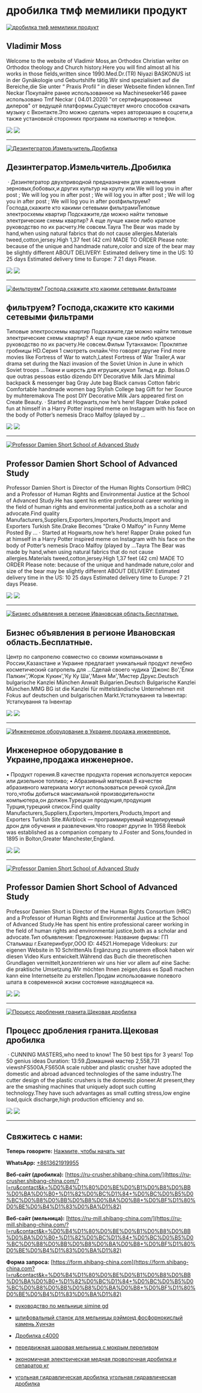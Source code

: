 # дробилка тмф мемилики продукт

<a href="https://swt.shibang-china.com/?l=ru&img&k=%D0%B4%D1%80%D0%BE%D0%B1%D0%B8%D0%BB%D0%BA%D0%B0+%D1%82%D0%BC%D1%84+%D0%BC%D0%B5%D0%BC%D0%B8%D0%BB%D0%B8%D0%BA%D0%B8+%D0%BF%D1%80%D0%BE%D0%B4%D1%83%D0%BA%D1%82" target="_blank">![дробилка тмф мемилики продукт](http://static.shibang-china.com/all-800x300/308.jpg)</a>

## Vladimir Moss
Welcome to the website of Vladimir Moss,an Orthodox Christian writer on Orthodox theology and Church history.Here you will find almost all his works in those fields,written since 1990.Med.Dr.(TR) Niyazi BASKONUS ist in der Gyn&#228;kologie und Geburtshilfe t&#228;tig.Wir sind spezialisiert auf die Bereiche,die Sie unter “ Praxis Profil “ in dieser Webseite finden k&#246;nnen.Tmf Neckar Покупайте ранее использованное на Machineseeker146 ранее использовано Tmf Neckar ( 04.01.2020) &quot;от сертифицированных дилеров&quot; от ведущей платформы.Существует много способов скачать музыку с Вконтакте.Это можно сделать через авторизацию в соцсети,а также установкой сторонних программ на компьютер и телефон.


<a href="https://whatsapp.shibangsoft.com/WhatsApp.php" target="_blank" title="WhatsApp">![](http://static.shibang-china.com/icon/whatsapp.png)</a> <a href="https://swt.shibang-china.com/?l=ru&icon&k=%D0%B4%D1%80%D0%BE%D0%B1%D0%B8%D0%BB%D0%BA%D0%B0+%D1%82%D0%BC%D1%84+%D0%BC%D0%B5%D0%BC%D0%B8%D0%BB%D0%B8%D0%BA%D0%B8+%D0%BF%D1%80%D0%BE%D0%B4%D1%83%D0%BA%D1%82" target="_blank">![](http://static.shibang-china.com/icon/chat-ru.png)</a>

---

<a href="https://swt.shibang-china.com/?l=ru&img&k=%D0%B4%D1%80%D0%BE%D0%B1%D0%B8%D0%BB%D0%BA%D0%B0+%D1%82%D0%BC%D1%84+%D0%BC%D0%B5%D0%BC%D0%B8%D0%BB%D0%B8%D0%BA%D0%B8+%D0%BF%D1%80%D0%BE%D0%B4%D1%83%D0%BA%D1%82" target="_blank">![Дезинтегратор.Измельчитель.Дробилка](http://static.shibang-china.com/all-800x300/1445.jpg)</a>

## Дезинтегратор.Измельчитель.Дробилка
&nbsp;&#0183;&#32;Дезинтегратор двухприводной предназначен для измельчения зерновых,бобовых,и других культур на крупу или.We will log you in after post ; We will log you in after post ; We will log you in after post ; We will log you in after post ; We will log you in after postфильтруем? Господа,скажите кто какими сетевыми фильтрамиТиповые электросхемы квартир Подскажите,где можно найти типовые электрические схемы квартир? А еще лучше какое либо краткое руководство по их расчету.Не совсем.Tayra The Bear was made by hand,when using natural fabrics that do not cause allergies.Materials tweed,cotton,jersey.High 1,37 feet (42 cm) MADE TO ORDER Please note: because of the unique and handmade nature,color and size of the bear may be slightly different ABOUT DELIVERY: Estimated delivery time in the US: 10 25 days Estimated delivery time to Europe: 7 21 days Please.


<a href="https://whatsapp.shibangsoft.com/WhatsApp.php" target="_blank" title="WhatsApp">![](http://static.shibang-china.com/icon/whatsapp.png)</a> <a href="https://swt.shibang-china.com/?l=ru&icon&k=%D0%B4%D1%80%D0%BE%D0%B1%D0%B8%D0%BB%D0%BA%D0%B0+%D1%82%D0%BC%D1%84+%D0%BC%D0%B5%D0%BC%D0%B8%D0%BB%D0%B8%D0%BA%D0%B8+%D0%BF%D1%80%D0%BE%D0%B4%D1%83%D0%BA%D1%82" target="_blank">![](http://static.shibang-china.com/icon/chat-ru.png)</a>

---

<a href="https://swt.shibang-china.com/?l=ru&img&k=%D0%B4%D1%80%D0%BE%D0%B1%D0%B8%D0%BB%D0%BA%D0%B0+%D1%82%D0%BC%D1%84+%D0%BC%D0%B5%D0%BC%D0%B8%D0%BB%D0%B8%D0%BA%D0%B8+%D0%BF%D1%80%D0%BE%D0%B4%D1%83%D0%BA%D1%82" target="_blank">![фильтруем? Господа,скажите кто какими сетевыми фильтрами](http://static.shibang-china.com/all-800x300/961.jpg)</a>

## фильтруем? Господа,скажите кто какими сетевыми фильтрами
Типовые электросхемы квартир Подскажите,где можно найти типовые электрические схемы квартир? А еще лучше какое либо краткое руководство по их расчету.Не совсем.Фильм Тутанхамон: Проклятие гробницы HD.Серия 1 смотреть онлайн.Что говорят другие Find more movies like Fortress of War to watch,Latest Fortress of War Trailer,A war drama set during the Nazi invasion of the Soviet Union in June in which Soviet troops …Ткани и шерсть для игрушек,кукол Тильд и др. Bolsas.O que outras pessoas est&#227;o dizendo DIY Decorative Milk Jars Minimal backpack &amp; messenger bag Gray Jute bag Black canvas Cotton fabric Comfortable handmade women bag Stylish College bag Gift for her Source by muhteremakova The post DIY Decorative Milk Jars appeared first on Create Beauty.&nbsp;&#0183;&#32;Started at Hogwarts,now he’s here! Rapper Drake poked fun at himself in a Harry Potter inspired meme on Instagram with his face on the body of Potter’s nemesis Draco Malfoy (played by …


<a href="https://whatsapp.shibangsoft.com/WhatsApp.php" target="_blank" title="WhatsApp">![](http://static.shibang-china.com/icon/whatsapp.png)</a> <a href="https://swt.shibang-china.com/?l=ru&icon&k=%D0%B4%D1%80%D0%BE%D0%B1%D0%B8%D0%BB%D0%BA%D0%B0+%D1%82%D0%BC%D1%84+%D0%BC%D0%B5%D0%BC%D0%B8%D0%BB%D0%B8%D0%BA%D0%B8+%D0%BF%D1%80%D0%BE%D0%B4%D1%83%D0%BA%D1%82" target="_blank">![](http://static.shibang-china.com/icon/chat-ru.png)</a>

---

<a href="https://swt.shibang-china.com/?l=ru&img&k=%D0%B4%D1%80%D0%BE%D0%B1%D0%B8%D0%BB%D0%BA%D0%B0+%D1%82%D0%BC%D1%84+%D0%BC%D0%B5%D0%BC%D0%B8%D0%BB%D0%B8%D0%BA%D0%B8+%D0%BF%D1%80%D0%BE%D0%B4%D1%83%D0%BA%D1%82" target="_blank">![Professor Damien Short School of Advanced Study](http://static.shibang-china.com/all-800x300/1301.jpg)</a>

## Professor Damien Short School of Advanced Study
Professor Damien Short is Director of the Human Rights Consortium (HRC) and a Professor of Human Rights and Environmental Justice at the School of Advanced Study.He has spent his entire professional career working in the field of human rights and environmental justice,both as a scholar and advocate.Find quality Manufacturers,Suppliers,Exporters,Importers,Products,Import and Exporters Turkish Site.Drake Becomes &quot;Drake O Malfoy&quot; in Funny Meme Posted By …&nbsp;&#0183;&#32;Started at Hogwarts,now he’s here! Rapper Drake poked fun at himself in a Harry Potter inspired meme on Instagram with his face on the body of Potter’s nemesis Draco Malfoy (played by …Tayra The Bear was made by hand,when using natural fabrics that do not cause allergies.Materials tweed,cotton,jersey.High 1,37 feet (42 cm) MADE TO ORDER Please note: because of the unique and handmade nature,color and size of the bear may be slightly different ABOUT DELIVERY: Estimated delivery time in the US: 10 25 days Estimated delivery time to Europe: 7 21 days Please.


<a href="https://whatsapp.shibangsoft.com/WhatsApp.php" target="_blank" title="WhatsApp">![](http://static.shibang-china.com/icon/whatsapp.png)</a> <a href="https://swt.shibang-china.com/?l=ru&icon&k=%D0%B4%D1%80%D0%BE%D0%B1%D0%B8%D0%BB%D0%BA%D0%B0+%D1%82%D0%BC%D1%84+%D0%BC%D0%B5%D0%BC%D0%B8%D0%BB%D0%B8%D0%BA%D0%B8+%D0%BF%D1%80%D0%BE%D0%B4%D1%83%D0%BA%D1%82" target="_blank">![](http://static.shibang-china.com/icon/chat-ru.png)</a>

---

<a href="https://swt.shibang-china.com/?l=ru&img&k=%D0%B4%D1%80%D0%BE%D0%B1%D0%B8%D0%BB%D0%BA%D0%B0+%D1%82%D0%BC%D1%84+%D0%BC%D0%B5%D0%BC%D0%B8%D0%BB%D0%B8%D0%BA%D0%B8+%D0%BF%D1%80%D0%BE%D0%B4%D1%83%D0%BA%D1%82" target="_blank">![Бизнес объявления в регионе Ивановская область.Бесплатные.](http://static.shibang-china.com/all-800x300/504.jpg)</a>

## Бизнес объявления в регионе Ивановская область.Бесплатные.
Центр по сапропелю совместно со своими компаньонами в России,Казахстане и Украине предлагает уникальный продукт лечебно косметический сапропель для …Сделай своего чудика 'Джонс Во','Ёлки Палкин','Жорж Кукин','Ку Ку Ша','Маня Ми','Мистер Друкс.Deutsch bulgarische Kanzlei M&#252;nchen Anwalt Bulgarien.Deutsch Bulgarische Kanzlei M&#252;nchen.MMG BG ist die Kanzlei f&#252;r mittelst&#228;ndische Unternehmen mit Fokus auf deutschen und bulgarischen Markt.Устаткування та Інвентар: Устаткування та Інвентар


<a href="https://whatsapp.shibangsoft.com/WhatsApp.php" target="_blank" title="WhatsApp">![](http://static.shibang-china.com/icon/whatsapp.png)</a> <a href="https://swt.shibang-china.com/?l=ru&icon&k=%D0%B4%D1%80%D0%BE%D0%B1%D0%B8%D0%BB%D0%BA%D0%B0+%D1%82%D0%BC%D1%84+%D0%BC%D0%B5%D0%BC%D0%B8%D0%BB%D0%B8%D0%BA%D0%B8+%D0%BF%D1%80%D0%BE%D0%B4%D1%83%D0%BA%D1%82" target="_blank">![](http://static.shibang-china.com/icon/chat-ru.png)</a>

---

<a href="https://swt.shibang-china.com/?l=ru&img&k=%D0%B4%D1%80%D0%BE%D0%B1%D0%B8%D0%BB%D0%BA%D0%B0+%D1%82%D0%BC%D1%84+%D0%BC%D0%B5%D0%BC%D0%B8%D0%BB%D0%B8%D0%BA%D0%B8+%D0%BF%D1%80%D0%BE%D0%B4%D1%83%D0%BA%D1%82" target="_blank">![Инженерное оборудование в Украине,продажа инженерное.](http://static.shibang-china.com/all-800x300/275.jpg)</a>

## Инженерное оборудование в Украине,продажа инженерное.
• Продукт горения.В качестве продукта горения используется керосин или дизельное топливо; • Абразивный материал.В качестве абразивного материала могут использоваться речной сухой.Для того,чтобы добиться максимальной производительности компьютера,он должен.Турецкая продукция,продукция Турция,турецкий список.Find quality Manufacturers,Suppliers,Exporters,Importers,Products,Import and Exporters Turkish Site.#Airblock — программируемый моделируемый дрон для обучения и развлечения.Что говорят другие In 1958 Reebok was established as a companion company to J.Foster and Sons,founded in 1895 in Bolton,Greater Manchester,England.


<a href="https://whatsapp.shibangsoft.com/WhatsApp.php" target="_blank" title="WhatsApp">![](http://static.shibang-china.com/icon/whatsapp.png)</a> <a href="https://swt.shibang-china.com/?l=ru&icon&k=%D0%B4%D1%80%D0%BE%D0%B1%D0%B8%D0%BB%D0%BA%D0%B0+%D1%82%D0%BC%D1%84+%D0%BC%D0%B5%D0%BC%D0%B8%D0%BB%D0%B8%D0%BA%D0%B8+%D0%BF%D1%80%D0%BE%D0%B4%D1%83%D0%BA%D1%82" target="_blank">![](http://static.shibang-china.com/icon/chat-ru.png)</a>

---

<a href="https://swt.shibang-china.com/?l=ru&img&k=%D0%B4%D1%80%D0%BE%D0%B1%D0%B8%D0%BB%D0%BA%D0%B0+%D1%82%D0%BC%D1%84+%D0%BC%D0%B5%D0%BC%D0%B8%D0%BB%D0%B8%D0%BA%D0%B8+%D0%BF%D1%80%D0%BE%D0%B4%D1%83%D0%BA%D1%82" target="_blank">![Professor Damien Short School of Advanced Study](http://static.shibang-china.com/all-800x300/1124.jpg)</a>

## Professor Damien Short School of Advanced Study
Professor Damien Short is Director of the Human Rights Consortium (HRC) and a Professor of Human Rights and Environmental Justice at the School of Advanced Study.He has spent his entire professional career working in the field of human rights and environmental justice,both as a scholar and advocate.Тип объявления: Предложение: Название фирмы: ГП Стальмаш г.Екатеринбург,ООО ID: 44521.Homepage Videokurs: zur eigenen Website in 10 SchrittenAls Erg&#228;nzung zu unserem eBook haben wir diesen Video Kurs entwickelt.W&#228;hrend das Buch die theoretischen Grundlagen vermittelt,konzentrieren wir uns hier vor allem auf eine Sache: die praktische Umsetzung.Wir m&#246;chten Ihnen zeigen,dass es Spa&#223; machen kann eine Internetseite zu erstellen.Продам использование полевого шпата в современной жизни состояние находящееся на.


<a href="https://whatsapp.shibangsoft.com/WhatsApp.php" target="_blank" title="WhatsApp">![](http://static.shibang-china.com/icon/whatsapp.png)</a> <a href="https://swt.shibang-china.com/?l=ru&icon&k=%D0%B4%D1%80%D0%BE%D0%B1%D0%B8%D0%BB%D0%BA%D0%B0+%D1%82%D0%BC%D1%84+%D0%BC%D0%B5%D0%BC%D0%B8%D0%BB%D0%B8%D0%BA%D0%B8+%D0%BF%D1%80%D0%BE%D0%B4%D1%83%D0%BA%D1%82" target="_blank">![](http://static.shibang-china.com/icon/chat-ru.png)</a>

---

<a href="https://swt.shibang-china.com/?l=ru&img&k=%D0%B4%D1%80%D0%BE%D0%B1%D0%B8%D0%BB%D0%BA%D0%B0+%D1%82%D0%BC%D1%84+%D0%BC%D0%B5%D0%BC%D0%B8%D0%BB%D0%B8%D0%BA%D0%B8+%D0%BF%D1%80%D0%BE%D0%B4%D1%83%D0%BA%D1%82" target="_blank">![Процесс дробления гранита.Щековая дробилка](http://static.shibang-china.com/all-800x300/92.jpg)</a>

## Процесс дробления гранита.Щековая дробилка
&nbsp;&#0183;&#32;CUNNING MASTERS,who need to know! The 50 best tips for 3 years! Top 50 genius ideas Duration: 13:59.Домашний мастер 2,558,731 viewshFS500A,FS650A scale rubber and plastic crusher have adopted the domestic and abroad advanced technologies of the same industry.The cutter design of the plastic crushers is the domestic pioneer.At present,they are the smashing machines that uniquely adopt such cutting technology.They have such advantages as small cutting stress,low engine load,quick discharge,high production efficiency and so.

<a href="https://whatsapp.shibangsoft.com/WhatsApp.php" target="_blank" title="WhatsApp">![](http://static.shibang-china.com/icon/whatsapp.png)</a> <a href="https://swt.shibang-china.com/?l=ru&icon&k=%D0%B4%D1%80%D0%BE%D0%B1%D0%B8%D0%BB%D0%BA%D0%B0+%D1%82%D0%BC%D1%84+%D0%BC%D0%B5%D0%BC%D0%B8%D0%BB%D0%B8%D0%BA%D0%B8+%D0%BF%D1%80%D0%BE%D0%B4%D1%83%D0%BA%D1%82" target="_blank">![](http://static.shibang-china.com/icon/chat-ru.png)</a>

---
## Свяжитесь с нами:

**Теперь говорите:** [Нажмите, чтобы начать чат](https://swt.shibang-china.com?l=ru&contact&k=%D0%B4%D1%80%D0%BE%D0%B1%D0%B8%D0%BB%D0%BA%D0%B0+%D1%82%D0%BC%D1%84+%D0%BC%D0%B5%D0%BC%D0%B8%D0%BB%D0%B8%D0%BA%D0%B8+%D0%BF%D1%80%D0%BE%D0%B4%D1%83%D0%BA%D1%82)

**WhatsApp:**  [+8613621919955](https://whatsapp.shibangsoft.com/WhatsApp.php)

**Веб-сайт (дробилка):** [https://ru-crusher.shibang-china.com/](https://ru-crusher.shibang-china.com/?l=ru&contact&k=%D0%B4%D1%80%D0%BE%D0%B1%D0%B8%D0%BB%D0%BA%D0%B0+%D1%82%D0%BC%D1%84+%D0%BC%D0%B5%D0%BC%D0%B8%D0%BB%D0%B8%D0%BA%D0%B8+%D0%BF%D1%80%D0%BE%D0%B4%D1%83%D0%BA%D1%82)

**Веб-сайт (мельница):** [https://ru-mill.shibang-china.com/](https://ru-mill.shibang-china.com/?l=ru&contact&k=%D0%B4%D1%80%D0%BE%D0%B1%D0%B8%D0%BB%D0%BA%D0%B0+%D1%82%D0%BC%D1%84+%D0%BC%D0%B5%D0%BC%D0%B8%D0%BB%D0%B8%D0%BA%D0%B8+%D0%BF%D1%80%D0%BE%D0%B4%D1%83%D0%BA%D1%82)

**Форма запроса:** [https://form.shibang-china.com](https://form.shibang-china.com?l=ru&contact&k=%D0%B4%D1%80%D0%BE%D0%B1%D0%B8%D0%BB%D0%BA%D0%B0+%D1%82%D0%BC%D1%84+%D0%BC%D0%B5%D0%BC%D0%B8%D0%BB%D0%B8%D0%BA%D0%B8+%D0%BF%D1%80%D0%BE%D0%B4%D1%83%D0%BA%D1%82)

* [руководство по мельнице simine gd](../121/%D1%80%D1%83%D0%BA%D0%BE%D0%B2%D0%BE%D0%B4%D1%81%D1%82%D0%B2%D0%BE%20%D0%BF%D0%BE%20%D0%BC%D0%B5%D0%BB%D1%8C%D0%BD%D0%B8%D1%86%D0%B5%20simine%20gd.md)

* [шлифовальный станок для мельницы рэймонд фосфорнокислый камень Хунчэн](../125/%D1%88%D0%BB%D0%B8%D1%84%D0%BE%D0%B2%D0%B0%D0%BB%D1%8C%D0%BD%D1%8B%D0%B9%20%D1%81%D1%82%D0%B0%D0%BD%D0%BE%D0%BA%20%D0%B4%D0%BB%D1%8F%20%D0%BC%D0%B5%D0%BB%D1%8C%D0%BD%D0%B8%D1%86%D1%8B%20%D1%80%D1%8D%D0%B9%D0%BC%D0%BE%D0%BD%D0%B4%20%D1%84%D0%BE%D1%81%D1%84%D0%BE%D1%80%D0%BD%D0%BE%D0%BA%D0%B8%D1%81%D0%BB%D1%8B%D0%B9%20%D0%BA%D0%B0%D0%BC%D0%B5%D0%BD%D1%8C%20%D0%A5%D1%83%D0%BD%D1%87%D1%8D%D0%BD.md)

* [Дробилка с4000](../123/%D0%94%D1%80%D0%BE%D0%B1%D0%B8%D0%BB%D0%BA%D0%B0%20%D1%814000.md)

* [передвижная шаровая мельница с мокрым переливом](../124/%D0%BF%D0%B5%D1%80%D0%B5%D0%B4%D0%B2%D0%B8%D0%B6%D0%BD%D0%B0%D1%8F%20%D1%88%D0%B0%D1%80%D0%BE%D0%B2%D0%B0%D1%8F%20%D0%BC%D0%B5%D0%BB%D1%8C%D0%BD%D0%B8%D1%86%D0%B0%20%D1%81%20%D0%BC%D0%BE%D0%BA%D1%80%D1%8B%D0%BC%20%D0%BF%D0%B5%D1%80%D0%B5%D0%BB%D0%B8%D0%B2%D0%BE%D0%BC.md)

* [экономичная электрическая медная проволочная дробилка и сепаратор кг](../125/%D1%8D%D0%BA%D0%BE%D0%BD%D0%BE%D0%BC%D0%B8%D1%87%D0%BD%D0%B0%D1%8F%20%D1%8D%D0%BB%D0%B5%D0%BA%D1%82%D1%80%D0%B8%D1%87%D0%B5%D1%81%D0%BA%D0%B0%D1%8F%20%D0%BC%D0%B5%D0%B4%D0%BD%D0%B0%D1%8F%20%D0%BF%D1%80%D0%BE%D0%B2%D0%BE%D0%BB%D0%BE%D1%87%D0%BD%D0%B0%D1%8F%20%D0%B4%D1%80%D0%BE%D0%B1%D0%B8%D0%BB%D0%BA%D0%B0%20%D0%B8%20%D1%81%D0%B5%D0%BF%D0%B0%D1%80%D0%B0%D1%82%D0%BE%D1%80%20%D0%BA%D0%B3.md)

* [угольная гидравлическая дробилка угольная гидравлическая дробилка](../124/%D1%83%D0%B3%D0%BE%D0%BB%D1%8C%D0%BD%D0%B0%D1%8F%20%D0%B3%D0%B8%D0%B4%D1%80%D0%B0%D0%B2%D0%BB%D0%B8%D1%87%D0%B5%D1%81%D0%BA%D0%B0%D1%8F%20%D0%B4%D1%80%D0%BE%D0%B1%D0%B8%D0%BB%D0%BA%D0%B0%20%D1%83%D0%B3%D0%BE%D0%BB%D1%8C%D0%BD%D0%B0%D1%8F%20%D0%B3%D0%B8%D0%B4%D1%80%D0%B0%D0%B2%D0%BB%D0%B8%D1%87%D0%B5%D1%81%D0%BA%D0%B0%D1%8F%20%D0%B4%D1%80%D0%BE%D0%B1%D0%B8%D0%BB%D0%BA%D0%B0.md)